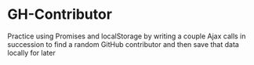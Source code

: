 # GH-Contributor
Practice using Promises and localStorage by writing a couple Ajax calls in succession to find a random GitHub contributor and then save that data locally for later
